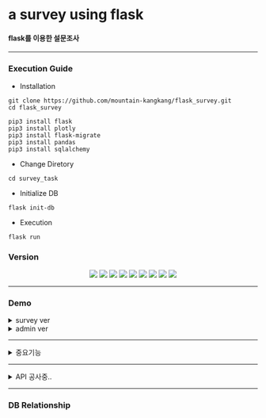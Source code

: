 # a survey using flask
#### flask를 이용한 설문조사
---

### Execution Guide
- Installation
```
git clone https://github.com/mountain-kangkang/flask_survey.git
cd flask_survey
```
```
pip3 install flask
pip3 install plotly
pip3 install flask-migrate
pip3 install pandas
pip3 install sqlalchemy
```
- Change Diretory
```
cd survey_task
```
- Initialize DB
```
flask init-db
```
- Execution
```
flask run
```


### Version
<div align="center">
    <img src="https://img.shields.io/badge/python-3.10.11-3776AB?style=for-the-badge&logo=python&logoColor=white"/>
    <img src="https://img.shields.io/badge/flask-3.0.3-%23000.svg?style=for-the-badge&logo=flask&logoColor=white"/>
    <img src="https://img.shields.io/badge/numpy-2.1.2-%23013243.svg?style=for-the-badge&logo=numpy&logoColor=white">
    <img src="https://img.shields.io/badge/pandas-2.2.3-%23150458.svg?style=for-the-badge&logo=pandas&logoColor=white"/>
    <img src="https://img.shields.io/badge/Plotly-5.24.1-%233F4F75.svg?style=for-the-badge&logo=plotly&logoColor=white"/>
    <img src="https://img.shields.io/badge/sqlite-%2307405e.svg?style=for-the-badge&logo=sqlite&logoColor=white"/>
    <img src="https://img.shields.io/badge/HTML5-E34F26?style=for-the-badge&logo=html5&logoColor=white">
    <img src="https://img.shields.io/badge/JavaScript-323330?style=for-the-badge&logo=javascript&logoColor=F7DF1E">
    <img src="https://img.shields.io/badge/json-5E5C5C?style=for-the-badge&logo=json&logoColor=white">
</div>

---

### Demo
<details>
<summary>survey ver</summary>

![ver_survey](./img/ver_survey.gif)
</details>
<details>
<summary>admin ver</summary>

![ver_admin](./img/ver_admin.gif)
</details>

---
<details>
<summary>중요기능</summary>

### Routes

- `route(rule, **options)`
    - 매개변수 `rule`에 URL을... 그리고 `options`에 HTTP 메소드 CRUD, 즉 POST, GET, PUT, DELETE를 입력받아 맵핑합니다.
- 설문 응답자 정보 수집 `add_participant()`
    - 설문을 시작하면 설문을 시작하기에 앞서 설문 응답자의 정보를 수집하는 route
    - 설문 응답자의 이름, 나이대, 성별을 JSON 형태로 수집하고, 설문 응답자의 ID를 반환하며 quiz 페이지를 리다이렉션
    <details>
    <summary>code</summary>

    ![def_add_participant()](/img/def_add_participant.png)
    
    </details>
- 설문 시작 `quiz()`
    - 데이터베이스에 저장된 설문 항목들을 불러오며 설문 시작
    - 설문 응답자의 ID 값이 없으면 home으로 돌아감
    - DB에서 설문 항목들을 불러와 차례대로 렌더링
    <details>
    <summary>code</summary>

    ![def_quiz()](/img/def_quiz.png)
    
    </details>
- 결과 출력 `show_results()`
    - 설문 응답자들의 나이, 성별과 설문 항목별 응답 내용을 pandas Dataframe으로 변환하고, Plotly를 사용해 그래프로 시각화한 것을 JSON으로 전달하여 결과화면에서 렌더링합니다

</details>

---

<details>
<summary>API 공사중..</summary>
empty...

</details>

---
### DB Relationship
